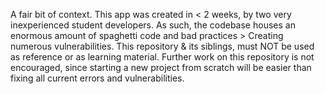 A fair bit of context. This app was created in < 2 weeks, by two very inexperienced student developers. As such, the codebase houses an enormous amount of spaghetti code and bad practices > Creating numerous vulnerabilities. This repository & its siblings, must NOT be used as reference or as learning material. Further work on this repository is not encouraged, since starting a new project from scratch will be easier than fixing all current errors and vulnerabilities.
